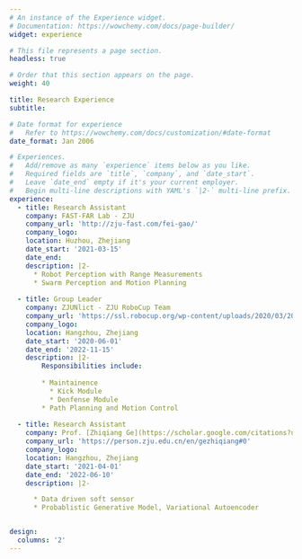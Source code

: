 ```yaml
---
# An instance of the Experience widget.
# Documentation: https://wowchemy.com/docs/page-builder/
widget: experience

# This file represents a page section.
headless: true

# Order that this section appears on the page.
weight: 40

title: Research Experience
subtitle:

# Date format for experience
#   Refer to https://wowchemy.com/docs/customization/#date-format
date_format: Jan 2006

# Experiences.
#   Add/remove as many `experience` items below as you like.
#   Required fields are `title`, `company`, and `date_start`.
#   Leave `date_end` empty if it's your current employer.
#   Begin multi-line descriptions with YAML's `|2-` multi-line prefix.
experience:
  - title: Research Assistant
    company: FAST-FAR Lab - ZJU
    company_url: 'http://zju-fast.com/fei-gao/'
    company_logo: 
    location: Huzhou, Zhejiang
    date_start: '2021-03-15'
    date_end:
    description: |2-
      * Robot Perception with Range Measurements
      * Swarm Perception and Motion Planning
  
  - title: Group Leader
    company: ZJUNlict - ZJU RoboCup Team
    company_url: 'https://ssl.robocup.org/wp-content/uploads/2020/03/2020_ETDP_ZJUNlict.pdf'
    company_logo:
    location: Hangzhou, Zhejiang
    date_start: '2020-06-01'
    date_end: '2022-11-15'
    description: |2-
        Responsibilities include:
        
        * Maintainence
          * Kick Module
          * Denfense Module
        * Path Planning and Motion Control
  
  - title: Research Assistant
    company: Prof. [Zhiqiang Ge](https://scholar.google.com/citations?user=g_EMkuMAAAAJ) Group, State Key Laboratory of Industrial Control
    company_url: 'https://person.zju.edu.cn/en/gezhiqiang#0'
    company_logo:
    location: Hangzhou, Zhejiang
    date_start: '2021-04-01'
    date_end: '2022-06-10'
    description: |2-

      * Data driven soft sensor
      * Probablistic Generative Model, Variational Autoencoder


design:
  columns: '2'
---
```

